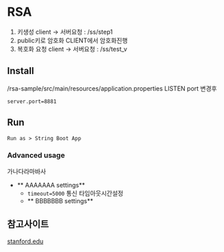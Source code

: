 # RSA
1. 키생성
  client -> 서버요청 : /ss/step1
2. public키로 암호화
  CLIENT에서 암호화진행
3. 복호화 요청
  client -> 서버요청 : /ss/test_v
  
  
## Install
/rsa-sample/src/main/resources/application.properties
LISTEN port 변경후
```
server.port=8881
```


## Run
```
Run as > String Boot App
```

### Advanced usage
가나다라마바사
- ** AAAAAAA settings**
  - ```timeout=5000``` 통신 타임아웃시간설정
  - ** BBBBBBB settings**

## 참고사이트
[stanford.edu](http://www-cs-students.stanford.edu/~tjw/jsbn/)
